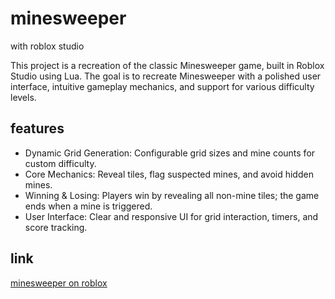 # minesweeper
with roblox studio 

This project is a recreation of the classic Minesweeper game, built in Roblox Studio using Lua. 
The goal is to recreate Minesweeper with a polished user interface, intuitive gameplay mechanics, and support for various difficulty levels.
## features
- Dynamic Grid Generation: Configurable grid sizes and mine counts for custom difficulty.
- Core Mechanics: Reveal tiles, flag suspected mines, and avoid hidden mines.
- Winning & Losing: Players win by revealing all non-mine tiles; the game ends when a mine is triggered.
- User Interface: Clear and responsive UI for grid interaction, timers, and score tracking.
## link
[minesweeper on roblox](https://www.roblox.com/games/10184910170/minesweeper-project)
